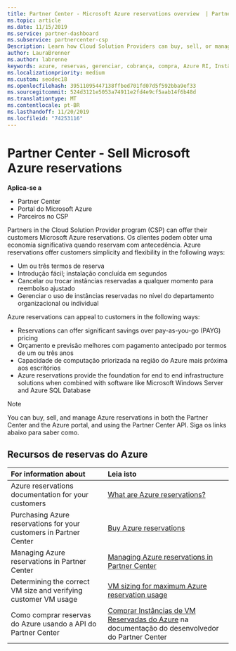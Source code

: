 ```yaml
---
title: Partner Center - Microsoft Azure reservations overview  | Partner Center
ms.topic: article
ms.date: 11/15/2019
ms.service: partner-dashboard
ms.subservice: partnercenter-csp
Description: Learn how Cloud Solution Providers can buy, sell, or manage Azure reservations for customers using Partner Center, the Azure portal, or the Partner Center API.
author: LauraBrenner
ms.author: labrenne
keywords: azure, reservas, gerenciar, cobrança, compra, Azure RI, Instâncias Reservadas do Azure
ms.localizationpriority: medium
ms.custom: seodec18
ms.openlocfilehash: 39511095447138ffbed701fd07d5f592bba9ef33
ms.sourcegitcommit: 524d3121e5053a74911e2fd4e9cf5aab14f6b48d
ms.translationtype: MT
ms.contentlocale: pt-BR
ms.lasthandoff: 11/20/2019
ms.locfileid: "74253116"
---
```

# <a name="partner-center---sell-microsoft-azure-reservations"></a>Partner Center - Sell Microsoft Azure reservations

<!--Maggie, 12/7/18 - Added "Partner Center" to metadata title and H1 title as per Catherine Watson in bug #19868631-->

**Aplica-se a**

- Partner Center
- Portal do Microsoft Azure
- Parceiros no CSP

Partners in the Cloud Solution Provider program (CSP) can offer their customers Microsoft Azure reservations. Os clientes podem obter uma economia significativa quando reservam com antecedência. Azure reservations offer customers simplicity and flexibility in the following ways:

- Um ou três termos de reserva
- Introdução fácil; instalação concluída em segundos
- Cancelar ou trocar instâncias reservadas a qualquer momento para reembolso ajustado
- Gerenciar o uso de instâncias reservadas no nível do departamento organizacional ou individual 

Azure reservations can appeal to customers in the following ways:

- Reservations can offer significant savings over pay-as-you-go (PAYG) pricing
- Orçamento e previsão melhores com pagamento antecipado por termos de um ou três anos
- Capacidade de computação priorizada na região do Azure mais próxima aos escritórios
- Azure reservations provide the foundation for end to end infrastructure solutions when combined with software like Microsoft Windows Server and Azure SQL Database

>[!NOTE]
> You can buy, sell, and manage Azure reservations in both the Partner Center and the Azure portal, and using the Partner Center API. Siga os links abaixo para saber como.

## <a name="azure-reservations-resources"></a>Recursos de reservas do Azure

|**For information about**   |**Leia isto**    |
|:-----------------------------|:-----------------|
| Azure reservations documentation for your customers | [What are Azure reservations?](https://docs.microsoft.com/azure/billing/billing-save-compute-costs-reservations)
|Purchasing Azure reservations for your customers in Partner Center   |[Buy Azure reservations](azure-reservations-buying.md)
|Managing Azure reservations in Partner Center | [Managing Azure reservations in Partner Center](azure-reservations-manage.md)
|Determining the correct VM size and verifying customer VM usage   |[VM sizing for maximum Azure reservation usage](azure-usage.md)   |
|Como comprar reservas do Azure usando a API do Partner Center | [Comprar Instâncias de VM Reservadas do Azure](https://docs.microsoft.com/partner-center/develop/purchase-azure-reservations) na documentação do desenvolvedor do Partner Center
